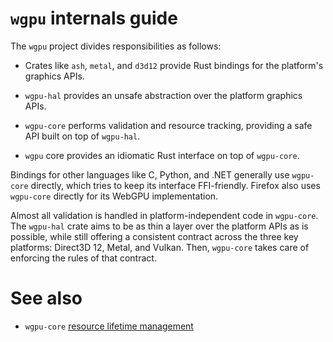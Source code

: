# `wgpu` internals guide

The `wgpu` project divides responsibilities as follows:

- Crates like `ash`, `metal`, and `d3d12` provide Rust bindings for
  the platform's graphics APIs.

- `wgpu-hal` provides an unsafe abstraction over the platform graphics
  APIs.

- `wgpu-core` performs validation and resource tracking, providing a
  safe API built on top of `wgpu-hal`.
  
- `wgpu` core provides an idiomatic Rust interface on top of `wgpu-core`.

Bindings for other languages like C, Python, and .NET generally use
`wgpu-core` directly, which tries to keep its interface FFI-friendly.
Firefox also uses `wgpu-core` directly for its WebGPU implementation.

Almost all validation is handled in platform-independent code in
`wgpu-core`. The `wgpu-hal` crate aims to be as thin a layer over the
platform APIs as is possible, while still offering a consistent
contract across the three key platforms: Direct3D 12, Metal, and
Vulkan. Then, `wgpu-core` takes care of enforcing the rules of that
contract.

# See also

- `wgpu-core` [resource lifetime management](wgpu-core/src/device/resource-lifetime-management.md)
